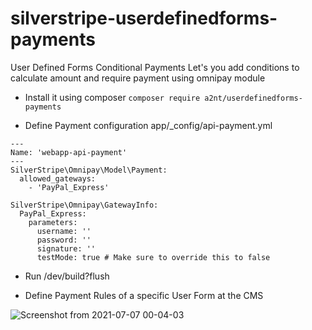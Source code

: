 # silverstripe-userdefinedforms-payments

User Defined Forms Conditional Payments
Let's you add conditions to calculate amount and require payment using omnipay module 

+ Install it using composer
`composer require a2nt/userdefinedforms-payments`

+ Define Payment configuration
app/_config/api-payment.yml

```
---
Name: 'webapp-api-payment'
---
SilverStripe\Omnipay\Model\Payment:
  allowed_gateways:
    - 'PayPal_Express'

SilverStripe\Omnipay\GatewayInfo:
  PayPal_Express:
    parameters:
      username: ''
      password: ''
      signature: ''
      testMode: true # Make sure to override this to false
```

+ Run /dev/build?flush

+ Define Payment Rules of a specific User Form at the CMS

![Screenshot from 2021-07-07 00-04-03](https://user-images.githubusercontent.com/672794/124674513-2ec75c80-debb-11eb-86c6-28fc4733ef1e.png)

